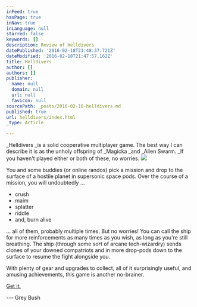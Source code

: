 ```yaml
---
inFeed: true
hasPage: true
inNav: true
inLanguage: null
starred: false
keywords: []
description: Review of Helldivers
datePublished: '2016-02-18T21:48:37.721Z'
dateModified: '2016-02-18T21:47:57.162Z'
title: Helldivers
author: []
authors: []
publisher:
  name: null
  domain: null
  url: null
  favicon: null
sourcePath: _posts/2016-02-18-helldivers.md
published: true
url: helldivers/index.html
_type: Article

---
```

_Helldivers _is a solid cooperative multiplayer game. The best way I can describe it is as the unholy offspring of _Magicka _and _Alien Swarm. _If you haven't played either or both of these, no worries. ![](https://the-grid-user-content.s3-us-west-2.amazonaws.com/894e89f5-ad07-4927-933e-b2e6ba1a6f60.png)

You and some buddies (or online randos) pick a mission and drop to the surface of a hostile planet in supersonic space pods. Over the course of a mission, you will undoubtedly ...

* crush
* maim
* splatter
* riddle
* and, burn alive

... all of them, probably multiple times. But no worries! You can call the ship for more reinforcements as many times as you wish, as long as you're still breathing. The ship (through some sort of arcane tech-wizardry) sends clones of your downed compatriots and in more drop-pods down to the surface to resume the fight alongside you.

With plenty of gear and upgrades to collect, all of it surprisingly useful, and amusing achievements, this game is another no-brainer.

[Get it.][0]

--- Grey Bush

[0]: http://arrowheadgamestudios.com/games/helldivers/